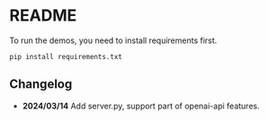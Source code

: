 # README
To run the demos, you need to install requirements first.
```shell
pip install requirements.txt
```
## Changelog
- **2024/03/14** Add server.py, support part of openai-api features.